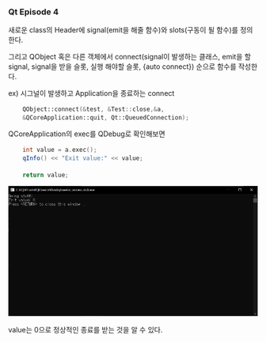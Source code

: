 ### Qt Episode 4

새로운 class의 Header에 signal(emit을 해줄 함수)와 slots(구동이 될 함수)를 정의한다.


그리고 QObject 혹은 다른 객체에서
connect(signal이 발생하는 클래스, emit을 할 signal,
        signal을 받을 슬롯, 실행 해야할 슬롯, {auto connect})
순으로 함수를 작성한다.

ex) 시그널이 발생하고 Application을 종료하는 connect
```cpp
    QObject::connect(&test, &Test::close,&a,
    &QCoreApplication::quit, Qt::QueuedConnection);
```
QCoreApplication의 exec를 QDebug로 확인해보면 
```cpp
    int value = a.exec();
    qInfo() << "Exit value:" << value;

    return value;
```
![cmd](./value.jpg)

value는 0으로 정상적인 종료를 받는 것을 알 수 있다.